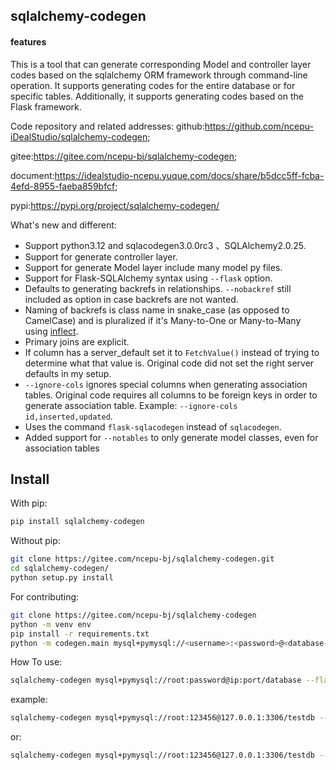 ## sqlalchemy-codegen

#### features
This is a tool that can generate corresponding Model and controller layer codes based on the sqlalchemy ORM framework through command-line operation. It supports generating codes for the entire database or for specific tables. Additionally, it supports generating codes based on the Flask framework.

Code repository and related addresses: 
github:https://github.com/ncepu-iDealStudio/sqlalchemy-codegen;

gitee:https://gitee.com/ncepu-bj/sqlalchemy-codegen;

document:https://idealstudio-ncepu.yuque.com/docs/share/b5dcc5ff-fcba-4efd-8955-faeba859bfcf;

pypi:https://pypi.org/project/sqlalchemy-codegen/


What's new and different:
* Support python3.12 and sqlacodegen3.0.0rc3 、SQLAlchemy2.0.25.
* Support for generate controller layer.
* Support for generate Model layer include many model py files.
* Support for Flask-SQLAlchemy syntax using `--flask` option.
* Defaults to generating backrefs in relationships. `--nobackref` still included as option in case backrefs are not wanted. 
* Naming of backrefs is class name in snake_case (as opposed to CamelCase) and is pluralized if it's Many-to-One or Many-to-Many using [inflect](https://pypi.python.org/pypi/inflect).
* Primary joins are explicit.
* If column has a server_default set it to `FetchValue()` instead of trying to determine what that value is. Original code did not set the right server defaults in my setup.
* `--ignore-cols` ignores special columns when generating association tables. Original code requires all columns to be foreign keys in order to generate association table. Example: `--ignore-cols id,inserted,updated`.
* Uses the command `flask-sqlacodegen` instead of `sqlacodegen`.
* Added support for `--notables` to only generate model classes, even for association tables

## Install

With pip:
```sh
pip install sqlalchemy-codegen
```

Without pip:
```sh
git clone https://gitee.com/ncepu-bj/sqlalchemy-codegen.git
cd sqlalchemy-codegen/
python setup.py install
```

For contributing:
```sh
git clone https://gitee.com/ncepu-bj/sqlalchemy-codegen
python -m venv env
pip install -r requirements.txt
python -m codegen.main mysql+pymysql://<username>:<password>@<database-ip>:<port>/<database-name> --flask --models_layer --controller_layer --outdir ddist[--tables <tablenames>] [--notables] 
```

How To use:
```sh
sqlalchemy-codegen mysql+pymysql://root:password@ip:port/database --flask --models_layer --controller_layer --outdir dist
```

example:
```sh
sqlalchemy-codegen mysql+pymysql://root:123456@127.0.0.1:3306/testdb --flask --models_layer --controller_layer --outdir dist
```
or:

```sh
sqlalchemy-codegen mysql+pymysql://root:123456@127.0.0.1:3306/testdb --models_layer --controller_layer --outdir dist
```